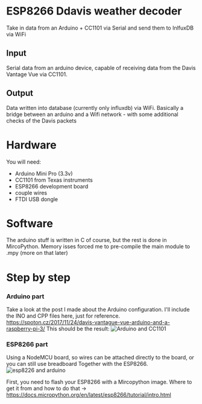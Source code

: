 # ESP8266 Ddavis weather decoder
Take in data from an Arduino + CC1101 via Serial and send them to InlfuxDB via WiFi

## Input
Serial data from an arduino device, capable of receiving data from the Davis Vantage Vue
via CC1101.

## Output
Data written into database (currently only influxdb) via WiFi. Basically a bridge between
an arduino and a Wifi network - with some additional checks of the Davis packets

# Hardware
You will need:
- Arduino Mini Pro (3.3v)
- CC1101 from Texas instruments
- ESP8266 development board
- couple wires
- FTDI USB dongle

# Software
The arduino stuff is written in C of course, but the rest is done in MircoPython.
Memory isses forced me to pre-compile the main module to .mpy (more on that later)

# Step by step
### Arduino part
Take a look at the post I made about the Arduino configuration.
I'll include the INO and CPP files here, just for reference.
https://spoton.cz/2017/11/24/davis-vantague-vue-arduino-and-a-raspberry-pi-3/
This should be the result:
![Arduino and CC1101](https://spoton.cz/wp-content/uploads/2017/11/DSC_0026_s.jpg)

### ESP8266 part
Using a NodeMCU board, so wires can be attached directly to the board, or you can still
use breadboard
Together with the ESP8266.
![esp8226 and arduino](https://spoton.cz/wp-content/uploads/2020/05/DSC_0403-scaled.jpg)

First, you need to flash your ESP8266 with a Mircopython image. Where to get it
from and how to do that -> https://docs.micropython.org/en/latest/esp8266/tutorial/intro.html


